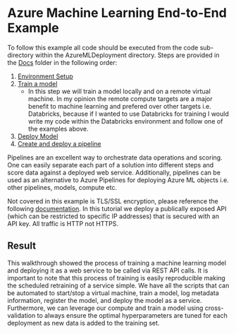 # Azure Machine Learning End-to-End Example

To follow this example all code should be executed from the code sub-directory within the AzureMLDeployment directory. Steps are provided in the [Docs](Docs) folder in the following order:  
1. [Environment Setup](Docs/01_EnvironmentSetup.md) 
1. [Train a model](Docs/02_TrainModel.md)
    - In this step we will train a model locally and on a remote virtual machine. In my opinion the remote compute targets are a major benefit to machine learning and prefered over other targets i.e. Databricks, because if I wanted to use Databricks for training I would write my code within the Databricks environment and follow one of the examples above. 
1. [Deploy Model](Docs/03_DeployModel.md)
1. [Create and deploy a pipeline](Docs/04_CreatePipeline.md)


Pipelines are an excellent way to orchestrate data operations and scoring. One can easily separate each part of a solution into different steps and score data against a deployed web service. Additionally, pipelines can be used as an alternative to Azure Pipelines for deploying Azure ML objects i.e. other pipelines, models, compute etc. 


Not covered in this example is TLS/SSL encryption, please reference the following [documentation](https://docs.microsoft.com/en-us/azure/machine-learning/how-to-secure-web-service). In this tutorial we deploy a publically exposed API (which can be restricted to specific IP addresses) that is secured with an API key. All traffic is HTTP not HTTPS.   


## Result 

This walkthrough showed the process of training a machine learning model and deploying it as a web service to be called via REST API calls. It is important to note that this process of training is easily reproducible making the scheduled retraining of a service simple. We have all the scripts that can be automated to start/stop a virtual machine, train a model, log metadata information, register the model, and deploy the model as a service. Furthermore, we can leverage our compute and train a model using cross-validation to always ensure the optimal hyperparameters are tuned for each deployment as new data is added to the training set. 

